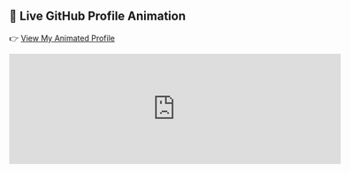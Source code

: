 ## 🚀 Live GitHub Profile Animation
👉 [View My Animated Profile](https://bprakashputta.github.io/bprakashputta/)

<iframe src="https://bprakashputta.github.io/bprakashputta/" width="600" height="200" frameborder="0"></iframe>
